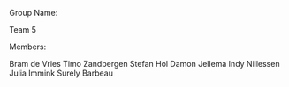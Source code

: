 Group Name:

Team 5

Members: 

Bram de Vries
Timo Zandbergen
Stefan Hol
Damon Jellema
Indy Nillessen
Julia Immink
Surely Barbeau
